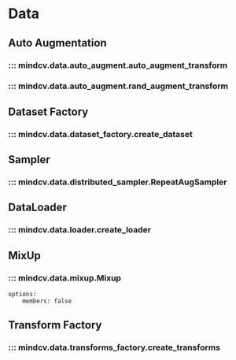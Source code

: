 # Data


## Auto Augmentation

### ::: mindcv.data.auto_augment.auto_augment_transform

### ::: mindcv.data.auto_augment.rand_augment_transform


## Dataset Factory

### ::: mindcv.data.dataset_factory.create_dataset


## Sampler

### ::: mindcv.data.distributed_sampler.RepeatAugSampler


## DataLoader

### ::: mindcv.data.loader.create_loader


## MixUp

### ::: mindcv.data.mixup.Mixup
    options:
        members: false


## Transform Factory

### ::: mindcv.data.transforms_factory.create_transforms
